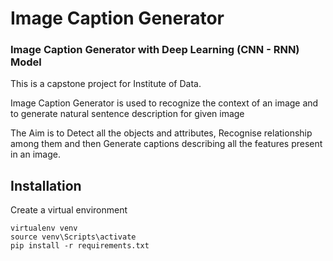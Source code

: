 # Image Caption Generator
### Image Caption Generator with Deep Learning (CNN - RNN) Model

This is a capstone project for Institute of Data.

Image Caption Generator is used to recognize the context of an image and to generate natural sentence description for given image

The Aim is to 
    Detect all the objects and attributes, 
    Recognise relationship among them and 
    then Generate captions describing all the features present in an image. 

Installation
-------------

Create a virtual environment
```
virtualenv venv
source venv\Scripts\activate
pip install -r requirements.txt
```